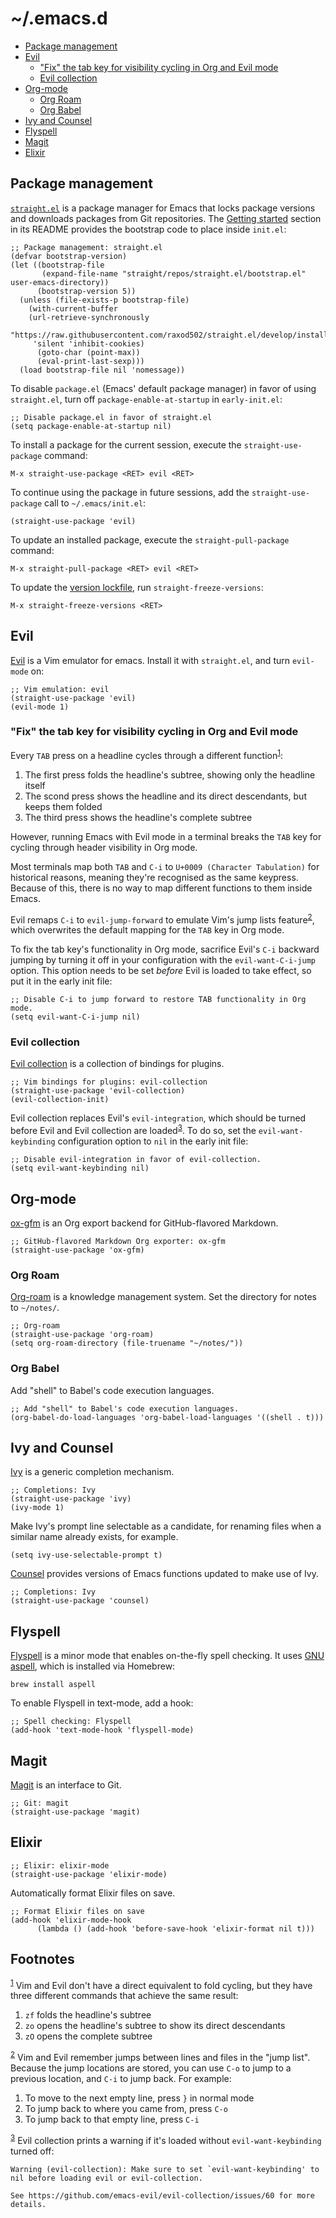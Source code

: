 
# ~/.emacs.d

- [Package management](#package-management)
- [Evil](#evil)
  - ["Fix" the tab key for visibility cycling in Org and Evil mode](#evil-org-tab)
  - [Evil collection](#evil-collection)
- [Org-mode](#org-mode)
  - [Org Roam](#org-roam)
  - [Org Babel](#org-babel)
- [Ivy and Counsel](#ivy-and-counsel)
- [Flyspell](#flyspell)
- [Magit](#magit)
- [Elixir](#elixir)



<a id="package-management"></a>

## Package management

[`straight.el`](https://github.com/raxod502/straight.el) is a package manager for Emacs that locks package versions and downloads packages from Git repositories. The [Getting started](https://github.com/raxod502/straight.el#getting-started) section in its README provides the bootstrap code to place inside `init.el`:

```emacs-lisp
;; Package management: straight.el
(defvar bootstrap-version)
(let ((bootstrap-file
       (expand-file-name "straight/repos/straight.el/bootstrap.el" user-emacs-directory))
      (bootstrap-version 5))
  (unless (file-exists-p bootstrap-file)
    (with-current-buffer
	(url-retrieve-synchronously
	 "https://raw.githubusercontent.com/raxod502/straight.el/develop/install.el"
	 'silent 'inhibit-cookies)
      (goto-char (point-max))
      (eval-print-last-sexp)))
  (load bootstrap-file nil 'nomessage))
```

To disable `package.el` (Emacs' default package manager) in favor of using `straight.el`, turn off `package-enable-at-startup` in `early-init.el`:

```emacs-lisp
;; Disable package.el in favor of straight.el
(setq package-enable-at-startup nil)
```

To install a package for the current session, execute the `straight-use-package` command:

    M-x straight-use-package <RET> evil <RET>

To continue using the package in future sessions, add the `straight-use-package` call to `~/.emacs/init.el`:

```emacs-lisp
(straight-use-package 'evil)
```

To update an installed package, execute the `straight-pull-package` command:

    M-x straight-pull-package <RET> evil <RET>

To update the [version lockfile](straight/versions/default.el), run `straight-freeze-versions`:

    M-x straight-freeze-versions <RET>


<a id="evil"></a>

## Evil

[Evil](https://github.com/emacs-evil/evil) is a Vim emulator for emacs. Install it with `straight.el`, and turn `evil-mode` on:

```emacs-lisp
;; Vim emulation: evil
(straight-use-package 'evil)
(evil-mode 1)
```


<a id="evil-org-tab"></a>

### "Fix" the tab key for visibility cycling in Org and Evil mode

Every `TAB` press on a headline cycles through a different function<sup><a id="fnr.1" class="footref" href="#fn.1" role="doc-backlink">1</a></sup>:

1.  The first press folds the headline's subtree, showing only the headline itself
2.  The scond press shows the headline and its direct descendants, but keeps them folded
3.  The third press shows the headline's complete subtree

However, running Emacs with Evil mode in a terminal breaks the `TAB` key for cycling through header visibility in Org mode.

Most terminals map both `TAB` and `C-i` to `U+0009 (Character Tabulation)` for historical reasons, meaning they're recognised as the same keypress. Because of this, there is no way to map different functions to them inside Emacs.

Evil remaps `C-i` to `evil-jump-forward` to emulate Vim's jump lists feature<sup><a id="fnr.2" class="footref" href="#fn.2" role="doc-backlink">2</a></sup>, which overwrites the default mapping for the `TAB` key in Org mode.

To fix the tab key's functionality in Org mode, sacrifice Evil's `C-i` backward jumping by turning it off in your configuration with the `evil-want-C-i-jump` option. This option needs to be set *before* Evil is loaded to take effect, so put it in the early init file:

```emacs-lisp
;; Disable C-i to jump forward to restore TAB functionality in Org mode.
(setq evil-want-C-i-jump nil)
```


<a id="evil-collection"></a>

### Evil collection

[Evil collection](https://github.com/emacs-evil/evil-collection) is a collection of bindings for plugins.

```emacs-lisp
;; Vim bindings for plugins: evil-collection
(straight-use-package 'evil-collection)
(evil-collection-init)
```

Evil collection replaces Evil's `evil-integration`, which should be turned before Evil and Evil collection are loaded<sup><a id="fnr.3" class="footref" href="#fn.3" role="doc-backlink">3</a></sup>. To do so, set the `evil-want-keybinding` configuration option to `nil` in the early init file:

```emacs-lisp
;; Disable evil-integration in favor of evil-collection.
(setq evil-want-keybinding nil)
```


<a id="org-mode"></a>

## Org-mode

[ox-gfm](https://github.com/larstvei/ox-gfm) is an Org export backend for GitHub-flavored Markdown.

```emacs-lisp
;; GitHub-flavored Markdown Org exporter: ox-gfm
(straight-use-package 'ox-gfm)
```


<a id="org-roam"></a>

### Org Roam

[Org-roam](https://github.com/org-roam/org-roam) is a knowledge management system. Set the directory for notes to `~/notes/`.

```emacs-lisp
;; Org-roam
(straight-use-package 'org-roam)
(setq org-roam-directory (file-truename "~/notes/"))
```


<a id="org-babel"></a>

### Org Babel

Add "shell" to Babel's code execution languages.

```emacs-lisp
;; Add "shell" to Babel's code execution languages.
(org-babel-do-load-languages 'org-babel-load-languages '((shell . t)))
```


<a id="ivy-and-counsel"></a>

## Ivy and Counsel

[Ivy](https://github.com/abo-abo/swiper) is a generic completion mechanism.

```emacs-lisp
;; Completions: Ivy
(straight-use-package 'ivy)
(ivy-mode 1)
```

Make Ivy's prompt line selectable as a candidate, for renaming files when a similar name already exists, for example.

```emacs-lisp
(setq ivy-use-selectable-prompt t)
```

[Counsel](https://github.com/abo-abo/swiper) provides versions of Emacs functions updated to make use of Ivy.

```emacs-lisp
;; Completions: Ivy
(straight-use-package 'counsel)
```


<a id="flyspell"></a>

## Flyspell

[Flyspell](https://www.emacswiki.org/emacs/FlySpell) is a minor mode that enables on-the-fly spell checking. It uses [GNU aspell](http://aspell.net), which is installed via Homebrew:

```shell
brew install aspell
```

To enable Flyspell in text-mode, add a hook:

```emacs-lisp
;; Spell checking: Flyspell
(add-hook 'text-mode-hook 'flyspell-mode)
```


<a id="magit"></a>

## Magit

[Magit](https://magit.vc) is an interface to Git.

```emacs-lisp
;; Git: magit
(straight-use-package 'magit)
```


<a id="elixir"></a>

## Elixir

```emacs-lisp
;; Elixir: elixir-mode
(straight-use-package 'elixir-mode)
```

Automatically format Elixir files on save.

```emacs-lisp
;; Format Elixir files on save
(add-hook 'elixir-mode-hook
	  (lambda () (add-hook 'before-save-hook 'elixir-format nil t)))
```

## Footnotes

<sup><a id="fn.1" class="footnum" href="#fnr.1">1</a></sup> Vim and Evil don't have a direct equivalent to fold cycling, but they have three different commands that achieve the same result:

1.  `zf` folds the headline's subtree
2.  `zo` opens the headline's subtree to show its direct descendants
3.  `zO` opens the complete subtree

<sup><a id="fn.2" class="footnum" href="#fnr.2">2</a></sup> Vim and Evil remember jumps between lines and files in the "jump list". Because the jump locations are stored, you can use `C-o` to jump to a previous location, and `C-i` to jump back. For example:

1.  To move to the next empty line, press `}` in normal mode
2.  To jump back to where you came from, press `C-o`
3.  To jump back to that empty line, press `C-i`

<sup><a id="fn.3" class="footnum" href="#fnr.3">3</a></sup> Evil collection prints a warning if it's loaded without `evil-want-keybinding` turned off:

    Warning (evil-collection): Make sure to set `evil-want-keybinding' to nil before loading evil or evil-collection.
    
    See https://github.com/emacs-evil/evil-collection/issues/60 for more details.